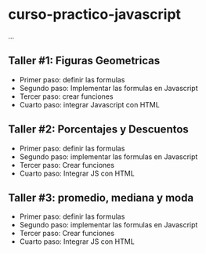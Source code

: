 # curso-practico-javascript

...

## Taller #1: Figuras Geometricas

- Primer paso: definir las formulas
- Segundo paso: Implementar las formulas en Javascript 
- Tercer paso: crear funciones 
- Cuarto paso: integrar Javascript con HTML


## Taller #2: Porcentajes y Descuentos
- Primer paso: definir las formulas
- Segundo paso: implementar las formulas en Javascript
- Tercer paso: Crear funciones
- Cuarto paso: Integrar JS con HTML

## Taller #3: promedio, mediana y moda
- Primer paso: definir las formulas
- Segundo paso: implementar las formulas en Javascript
- Tercer paso: Crear funciones
- Cuarto paso: Integrar JS con HTML